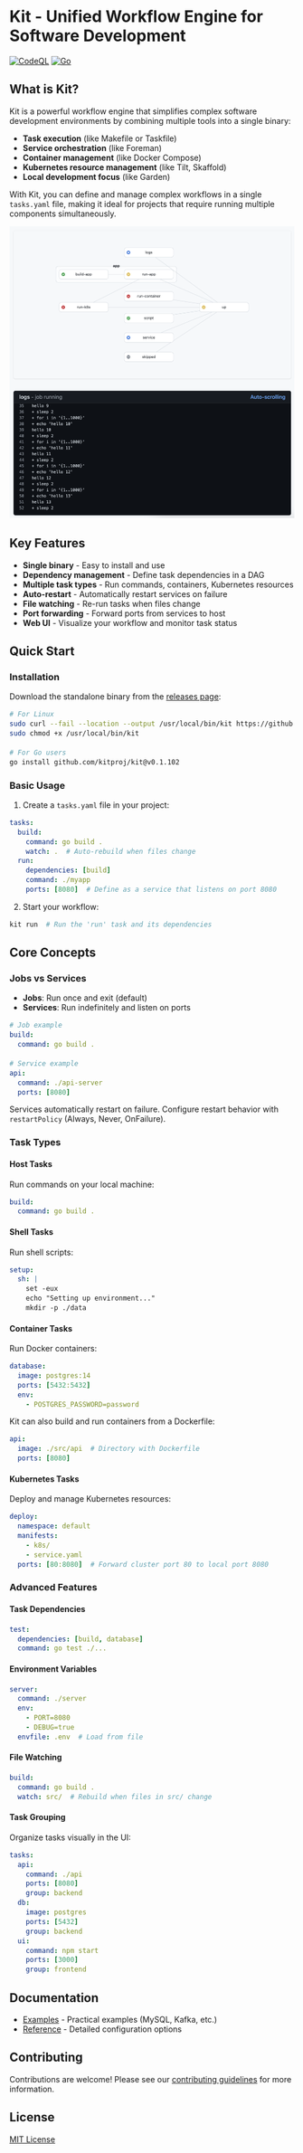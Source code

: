 # Kit - Unified Workflow Engine for Software Development

[![CodeQL](https://github.com/kitproj/kit/actions/workflows/codeql-analysis.yml/badge.svg)](https://github.com/kitproj/kit/actions/workflows/codeql-analysis.yml)
[![Go](https://github.com/kitproj/kit/actions/workflows/go.yml/badge.svg)](https://github.com/kitproj/kit/actions/workflows/go.yml)

## What is Kit?

Kit is a powerful workflow engine that simplifies complex software development environments by combining multiple tools into a single binary:

- **Task execution** (like Makefile or Taskfile)
- **Service orchestration** (like Foreman)
- **Container management** (like Docker Compose)
- **Kubernetes resource management** (like Tilt, Skaffold)
- **Local development focus** (like Garden)

With Kit, you can define and manage complex workflows in a single `tasks.yaml` file, making it ideal for projects that require running multiple components simultaneously.

![Kit UI Screenshot](img.png)

## Key Features

- **Single binary** - Easy to install and use
- **Dependency management** - Define task dependencies in a DAG
- **Multiple task types** - Run commands, containers, Kubernetes resources
- **Auto-restart** - Automatically restart services on failure
- **File watching** - Re-run tasks when files change
- **Port forwarding** - Forward ports from services to host
- **Web UI** - Visualize your workflow and monitor task status

## Quick Start

### Installation

Download the standalone binary from the [releases page](https://github.com/kitproj/kit/releases/latest):

```bash
# For Linux
sudo curl --fail --location --output /usr/local/bin/kit https://github.com/kitproj/kit/releases/download/v0.1.102/kit_v0.1.102_linux_386
sudo chmod +x /usr/local/bin/kit

# For Go users
go install github.com/kitproj/kit@v0.1.102
```

### Basic Usage

1. Create a `tasks.yaml` file in your project:

```yaml
tasks:
  build:
    command: go build .
    watch: .  # Auto-rebuild when files change
  run:
    dependencies: [build]
    command: ./myapp
    ports: [8080]  # Define as a service that listens on port 8080
```

2. Start your workflow:

```bash
kit run  # Run the 'run' task and its dependencies
```

## Core Concepts

### Jobs vs Services

- **Jobs**: Run once and exit (default)
- **Services**: Run indefinitely and listen on ports

```yaml
# Job example
build:
  command: go build .

# Service example
api:
  command: ./api-server
  ports: [8080]
```

Services automatically restart on failure. Configure restart behavior with `restartPolicy` (Always, Never, OnFailure).

### Task Types

#### Host Tasks

Run commands on your local machine:

```yaml
build:
  command: go build .
```

#### Shell Tasks

Run shell scripts:

```yaml
setup:
  sh: |
    set -eux
    echo "Setting up environment..."
    mkdir -p ./data
```

#### Container Tasks

Run Docker containers:

```yaml
database:
  image: postgres:14
  ports: [5432:5432]
  env:
    - POSTGRES_PASSWORD=password
```

Kit can also build and run containers from a Dockerfile:

```yaml
api:
  image: ./src/api  # Directory with Dockerfile
  ports: [8080]
```

#### Kubernetes Tasks

Deploy and manage Kubernetes resources:

```yaml
deploy:
  namespace: default
  manifests:
    - k8s/
    - service.yaml
  ports: [80:8080]  # Forward cluster port 80 to local port 8080
```

### Advanced Features

#### Task Dependencies

```yaml
test:
  dependencies: [build, database]
  command: go test ./...
```

#### Environment Variables

```yaml
server:
  command: ./server
  env:
    - PORT=8080
    - DEBUG=true
  envfile: .env  # Load from file
```

#### File Watching

```yaml
build:
  command: go build .
  watch: src/  # Rebuild when files in src/ change
```

#### Task Grouping

Organize tasks visually in the UI:

```yaml
tasks:
  api:
    command: ./api
    ports: [8080]
    group: backend
  db:
    image: postgres
    ports: [5432]
    group: backend
  ui:
    command: npm start
    ports: [3000]
    group: frontend
```

## Documentation

- [Examples](docs/examples) - Practical examples (MySQL, Kafka, etc.)
- [Reference](docs/reference) - Detailed configuration options

## Contributing

Contributions are welcome! Please see our [contributing guidelines](CONTRIBUTING.md) for more information.

## License

[MIT License](LICENSE)
